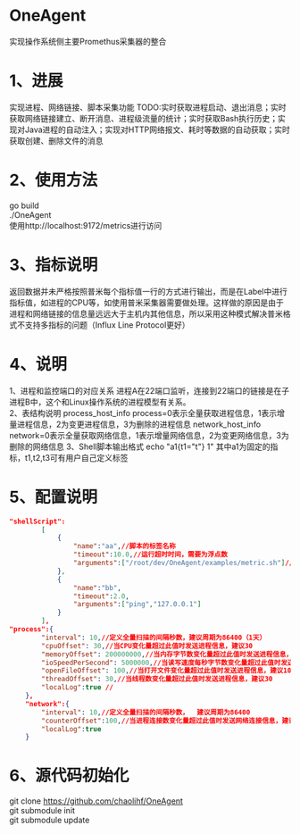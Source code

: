 # OneAgent
   实现操作系统侧主要Promethus采集器的整合
# 1、进展
   实现进程、网络链接、脚本采集功能
   TODO:实时获取进程启动、退出消息；实时获取网络链接建立、断开消息、进程级流量的统计；实时获取Bash执行历史；实现对Java进程的自动注入；实现对HTTP网络报文、耗时等数据的自动获取；实时获取创建、删除文件的消息
# 2、使用方法
  go build  
  ./OneAgent  
  使用http://localhost:9172/metrics进行访问
# 3、指标说明
  返回数据并未严格按照普米每个指标值一行的方式进行输出，而是在Label中进行指标值，如进程的CPU等，如使用普米采集器需要做处理。这样做的原因是由于进程和网络链接的信息量远远大于主机内其他信息，所以采用这种模式解决普米格式不支持多指标的问题（Influx Line Protocol更好）
# 4、说明
1、进程和监控端口的对应关系
进程A在22端口监听，连接到22端口的链接是在子进程B中，这个和Linux操作系统的进程模型有关系。  
2、表结构说明
process_host_info process=0表示全量获取进程信息，1表示增量进程信息，2为变更进程信息，3为删除的进程信息
network_host_info network=0表示全量获取网络信息，1表示增量网络信息，2为变更网络信息，3为删除的网络信息
3、Shell脚本输出格式
echo "a1{t1=\"t\"} 1"
其中a1为固定的指标，t1,t2,t3可有用户自己定义标签

# 5、配置说明
```json
"shellScript":
        [
            {
                "name":"aa",//脚本的标签名称
                "timeout":10.0,//运行超时时间，需要为浮点数
                "arguments":["/root/dev/OneAgent/examples/metric.sh"]//脚本位置
            },
            {
                "name":"bb",
                "timeout":2.0,
                "arguments":["ping","127.0.0.1"]
            }
        ],
"process":{  
        "interval": 10,//定义全量扫描的间隔秒数，建议周期为86400（1天）  
        "cpuOffset": 30,//当CPU变化量超过此值时发送进程信息，建议30  
        "memoryOffset": 200000000,//当内存字节数变化量超过此值时发送进程信息，建议200MB  
        "ioSpeedPerSecond": 5000000,//当读写速度每秒字节数变化量超过此值时发送进程信息，建议30  
        "openFileOffset": 100,//当打开文件变化量超过此值时发送进程信息，建议100  
        "threadOffset": 30,//当线程数变化量超过此值时发送进程信息，建议30  
        "localLog":true //  
    },  
    "network":{  
        "interval": 10,//定义全量扫描的间隔秒数，  建议周期为86400    
        "counterOffset":100,//当进程连接数变化量超过此值时发送网络连接信息，建议30  
        "localLog":true  
    }  
```

# 6、源代码初始化
git clone https://github.com/chaolihf/OneAgent  
git submodule init  
git submodule update    